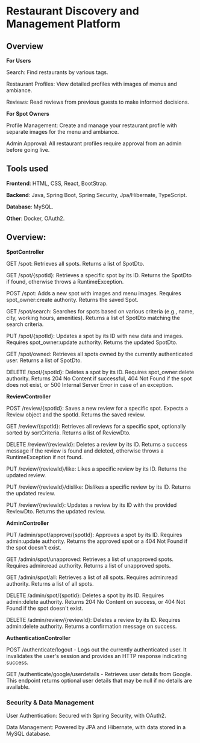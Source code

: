 # **Restaurant Discovery and Management Platform**

## Overview

**For Users**

Search: Find restaurants by various tags.

Restaurant Profiles: View detailed profiles with images of menus and ambiance.

Reviews: Read reviews from previous guests to make informed decisions.

**For Spot Owners**

Profile Management: Create and manage your restaurant profile with separate images for the menu and ambiance.

Admin Approval: All restaurant profiles require approval from an admin before going live.

## Tools used

**Frontend**: HTML, CSS, React, BootStrap.

**Backend**: Java, Spring Boot, Spring Security, Jpa/Hibernate, TypeScript.

**Database**: MySQL.

**Other**: Docker, OAuth2.

## **Overview:**

**SpotController**

GET /spot: Retrieves all spots. Returns a list of SpotDto.

GET /spot/{spotId}: Retrieves a specific spot by its ID. Returns the SpotDto if found, otherwise throws a RuntimeException.

POST /spot: Adds a new spot with images and menu images. Requires spot_owner:create authority. Returns the saved Spot.

GET /spot/search: Searches for spots based on various criteria (e.g., name, city, working hours, amenities). Returns a list of SpotDto matching the search criteria.

PUT /spot/{spotId}: Updates a spot by its ID with new data and images. Requires spot_owner:update authority. Returns the updated SpotDto.

GET /spot/owned: Retrieves all spots owned by the currently authenticated user. Returns a list of SpotDto.

DELETE /spot/{spotId}: Deletes a spot by its ID. Requires spot_owner:delete authority. Returns 204 No Content if successful, 404 Not Found if the spot does not exist, or 500 Internal Server Error in case of an exception.

**ReviewController**

POST /review/{spotId}: Saves a new review for a specific spot. Expects a Review object and the spotId. Returns the saved review.

GET /review/{spotId}: Retrieves all reviews for a specific spot, optionally sorted by sortCriteria. Returns a list of ReviewDto.

DELETE /review/{reviewId}: Deletes a review by its ID. Returns a success message if the review is found and deleted, otherwise throws a RuntimeException if not found.

PUT /review/{reviewId}/like: Likes a specific review by its ID. Returns the updated review.

PUT /review/{reviewId}/dislike: Dislikes a specific review by its ID. Returns the updated review.

PUT /review/{reviewId}: Updates a review by its ID with the provided ReviewDto. Returns the updated review.

**AdminController**

PUT /admin/spot/approve/{spotId}: Approves a spot by its ID. Requires admin:update authority. Returns the approved spot or a 404 Not Found if the spot doesn't exist.

GET /admin/spot/unapproved: Retrieves a list of unapproved spots. Requires admin:read authority. Returns a list of unapproved spots.

GET /admin/spot/all: Retrieves a list of all spots. Requires admin:read authority. Returns a list of all spots.

DELETE /admin/spot/{spotId}: Deletes a spot by its ID. Requires admin:delete authority. Returns 204 No Content on success, or 404 Not Found if the spot doesn't exist.

DELETE /admin/review/{reviewId}: Deletes a review by its ID. Requires admin:delete authority. Returns a confirmation message on success.

**AuthenticationController**

POST /authenticate/logout - Logs out the currently authenticated user. It invalidates the user's session and provides an HTTP response indicating success.

GET /authenticate/google/userdetails - Retrieves user details from Google. This endpoint returns optional user details that may be null if no details are available.

### Security & Data Management

User Authentication: Secured with Spring Security, with OAuth2.

Data Management: Powered by JPA and Hibernate, with data stored in a MySQL database.
